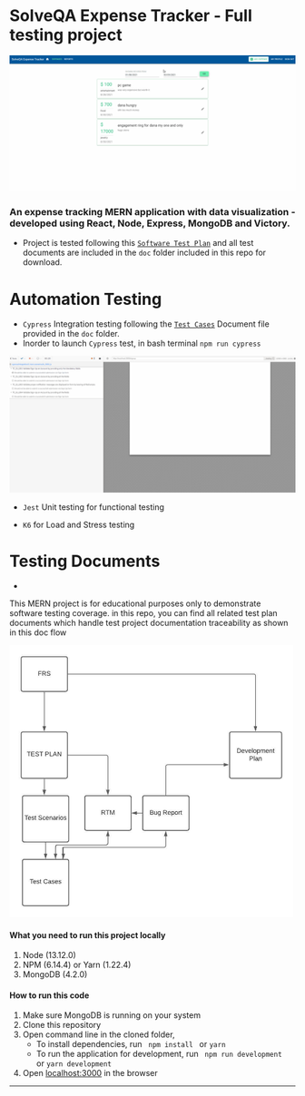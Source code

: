 # SolveQA Expense Tracker - Full testing project
<img src="https://github.com/orensrauch/solveqa-expense-tracker/blob/main/client/assets/githubAssets/ExpenseTracker1.gif" alt="expensetrack" width="800"/>

### An expense tracking MERN application with data visualization - developed using React, Node, Express, MongoDB and Victory.

* Project is tested following this [`Software Test Plan`](https://github.com/orensrauch/solveqa-expense-tracker/raw/main/doc/Expense-Tracker-Test-Plan.docx) and all test documents are included in the `doc` folder included in this repo for download.

# Automation Testing

* `Cypress` Integration testing following the [`Test Cases`](https://github.com/orensrauch/solveqa-expense-tracker/tree/main/doc) Document file provided in the `doc` folder.
* Inorder to launch `Cypress` test, in bash terminal `npm run cypress`
<img src="https://github.com/orensrauch/solveqa-expense-tracker/blob/main/client/assets/githubAssets/solveqa-cypress-demo.gif" alt="cypress" width="800"/>



* `Jest` Unit testing for functional testing

* `K6` for Load and Stress testing

# Testing Documents
*
This MERN project is for educational purposes only to demonstrate software testing coverage.
in this repo, you can find all related test plan documents which handle test project documentation traceability as shown in this doc flow

<img src="https://github.com/orensrauch/solveqa-expense-tracker/blob/main/doc/DocumentsDiagram.jpeg" alt="test files flow" width="500"/>


#### What you need to run this project locally
1. Node (13.12.0)
2. NPM (6.14.4) or Yarn (1.22.4)
3. MongoDB (4.2.0)

####  How to run this code
1. Make sure MongoDB is running on your system
2. Clone this repository
3. Open command line in the cloned folder,
   - To install dependencies, run ```  npm install  ``` or ``` yarn ```
   - To run the application for development, run ```  npm run development  ``` or ``` yarn development ```
4. Open [localhost:3000](http://localhost:3000/) in the browser
----

